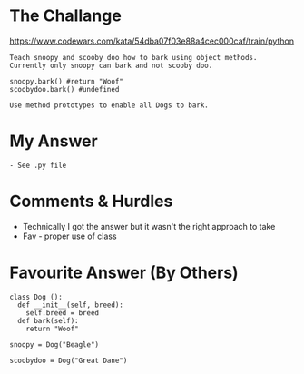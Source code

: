 # The Challange

https://www.codewars.com/kata/54dba07f03e88a4cec000caf/train/python

```
Teach snoopy and scooby doo how to bark using object methods. Currently only snoopy can bark and not scooby doo.

snoopy.bark() #return "Woof"
scoobydoo.bark() #undefined

Use method prototypes to enable all Dogs to bark.

```

# My Answer

```
- See .py file
```

# Comments & Hurdles

- Technically I got the answer but it wasn't the right approach to take
- Fav - proper use of class

# Favourite Answer (By Others)

```
class Dog ():
  def __init__(self, breed):
    self.breed = breed
  def bark(self):
    return "Woof"

snoopy = Dog("Beagle")

scoobydoo = Dog("Great Dane")
```
